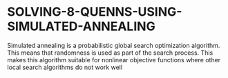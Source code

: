 # SOLVING-8-QUENNS-USING-SIMULATED-ANNEALING
Simulated annealing is a probabilistic global search optimization algorithm. This means that  randomness is used as part of the search process. This makes this algorithm suitable for nonlinear objective functions where other local search algorithms do not work well
